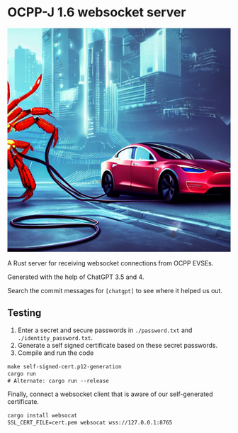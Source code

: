 # OCPP-J 1.6 websocket server
![Logo](https://github.com/nicoLedesma/pf_hackathon_ocpp_server_2023/blob/66430895beee9913cb286ba041b0ccaf33ebf59e/logo.png)

A Rust server for receiving websocket connections from OCPP EVSEs.

Generated with the help of ChatGPT 3.5 and 4.

Search the commit messages for `[chatgpt]`  to see where it helped us out.

## Testing

1. Enter a secret and secure passwords in `./password.txt` and `./identity_password.txt`.
1. Generate a self signed certificate based on these secret passwords.
1. Compile and run the code

```
make self-signed-cert.p12-generation
cargo run
# Alternate: cargo run --release
```

Finally, connect a websocket client that is aware of our self-generated certificate.

```
cargo install websocat
SSL_CERT_FILE=cert.pem websocat wss://127.0.0.1:8765
```
